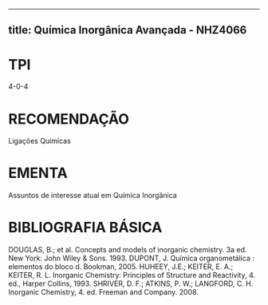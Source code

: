 
---
title: Química Inorgânica Avançada - NHZ4066 
---

# TPI

4-0-4

# RECOMENDAÇÃO

Ligações Químicas

# EMENTA

Assuntos de interesse atual em Química Inorgânica

# BIBLIOGRAFIA BÁSICA

DOUGLAS, B.; et al. Concepts and models of inorganic chemistry. 3a ed. New York: John Wiley & Sons. 1993.
DUPONT, J. Química organometálica : elementos do bloco d. Bookman, 2005.
HUHEEY, J.E.; KEITER, E. A.; KEITER, R. L. Inorganic Chemistry: Principles of Structure and Reactivity, 4. ed., Harper Collins, 1993.
SHRIVER, D. F.; ATKINS, P. W.; LANGFORD, C. H. Inorganic Chemistry, 4. ed. Freeman and Company. 2008.
        